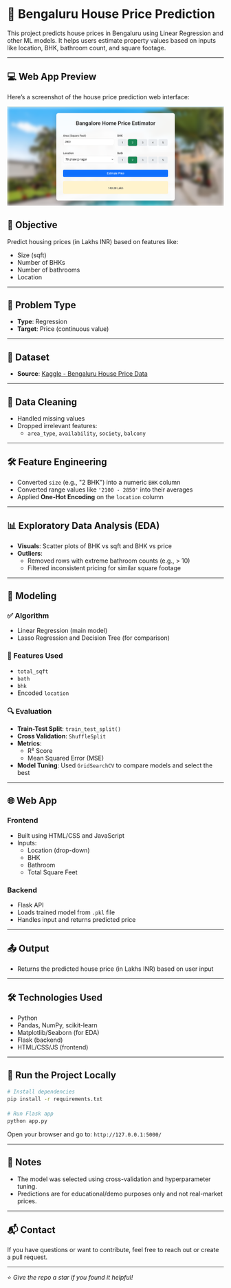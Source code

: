 # 🏡 Bengaluru House Price Prediction

This project predicts house prices in Bengaluru using Linear Regression and other ML models. It helps users estimate property values based on inputs like location, BHK, bathroom count, and square footage.

---

## 💻 Web App Preview

Here’s a screenshot of the house price prediction web interface:

![Web App Screenshot](WebApp_Screenshot.png)


## 📌 Objective

Predict housing prices (in Lakhs INR) based on features like:

- Size (sqft)
- Number of BHKs
- Number of bathrooms
- Location

---

## 🧠 Problem Type

- **Type**: Regression  
- **Target**: Price (continuous value)

---

## 📂 Dataset

- **Source**: [Kaggle - Bengaluru House Price Data](https://www.kaggle.com/amitabhajoy/bengaluru-house-price-data)

---

## 🧹 Data Cleaning

- Handled missing values  
- Dropped irrelevant features:  
  - `area_type`, `availability`, `society`, `balcony`

---

## 🛠 Feature Engineering

- Converted `size` (e.g., "2 BHK") into a numeric `BHK` column  
- Converted range values like `'2100 - 2850'` into their averages  
- Applied **One-Hot Encoding** on the `location` column

---

## 📊 Exploratory Data Analysis (EDA)

- **Visuals**: Scatter plots of BHK vs sqft and BHK vs price  
- **Outliers**:  
  - Removed rows with extreme bathroom counts (e.g., > 10)  
  - Filtered inconsistent pricing for similar square footage

---

## 🧮 Modeling

### ✅ Algorithm

- Linear Regression (main model)  
- Lasso Regression and Decision Tree (for comparison)

### 🎯 Features Used

- `total_sqft`  
- `bath`  
- `bhk`  
- Encoded `location`

### 🔍 Evaluation

- **Train-Test Split**: `train_test_split()`  
- **Cross Validation**: `ShuffleSplit`  
- **Metrics**:  
  - R² Score  
  - Mean Squared Error (MSE)  
- **Model Tuning**: Used `GridSearchCV` to compare models and select the best

---

## 🌐 Web App

### Frontend

- Built using HTML/CSS and JavaScript  
- Inputs:  
  - Location (drop-down)  
  - BHK  
  - Bathroom  
  - Total Square Feet

### Backend

- Flask API  
- Loads trained model from `.pkl` file  
- Handles input and returns predicted price

---

## 📤 Output

- Returns the predicted house price (in Lakhs INR) based on user input

---

## 🛠 Technologies Used

- Python  
- Pandas, NumPy, scikit-learn  
- Matplotlib/Seaborn (for EDA)  
- Flask (backend)  
- HTML/CSS/JS (frontend)

---

## 🚀 Run the Project Locally

```bash
# Install dependencies
pip install -r requirements.txt

# Run Flask app
python app.py
```

Open your browser and go to: `http://127.0.0.1:5000/`

---

## 📌 Notes

- The model was selected using cross-validation and hyperparameter tuning.  
- Predictions are for educational/demo purposes only and not real-market prices.

---

## 📬 Contact

If you have questions or want to contribute, feel free to reach out or create a pull request.

---

⭐ *Give the repo a star if you found it helpful!*
